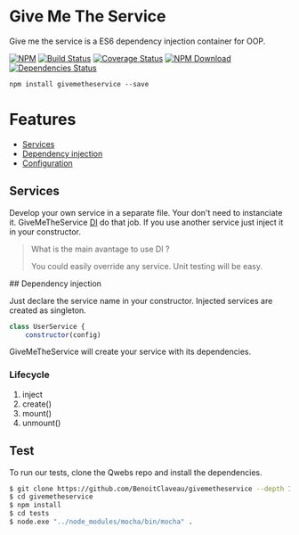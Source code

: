 # Give Me The Service

Give me the service is a ES6 dependency injection container for OOP.

 [![NPM][npm-image]][npm-url]
 [![Build Status][travis-image]][travis-url]
 [![Coverage Status][coveralls-image]][coveralls-url]
 [![NPM Download][npm-image-download]][npm-url]
 [![Dependencies Status][david-dm-image]][david-dm-url]

```shell
npm install givemetheservice --save
```

# Features

  * [Services](#services) 
  * [Dependency injection](#di)
  * [Configuration](#config)
  
## Services
<a name="service"/>

Develop your own service in a separate file. Your don't need to instanciate it. GiveMeTheService [DI](#di) do that job. If you use another service just inject it in your constructor.

> What is the main avantage to use DI ?
>
> You could easily override any service. Unit testing will be easy.

<a name="di"/>
## Dependency injection

Just declare the service name in your constructor.
Injected services are created as singleton.

```services/user.js
class UserService {
    constructor(config)
```

GiveMeTheService will create your service with its dependencies.

### Lifecycle

1. inject
1. create()
1. mount()
1. unmount()
  
## Test

To run our tests, clone the Qwebs repo and install the dependencies.

```bash
$ git clone https://github.com/BenoitClaveau/givemetheservice --depth 1
$ cd givemetheservice
$ npm install
$ cd tests
$ node.exe "../node_modules/mocha/bin/mocha" .
```

[npm-image]: https://img.shields.io/npm/v/givemetheservice.svg
[npm-image-download]: https://img.shields.io/npm/dm/givemetheservice.svg
[npm-url]: https://npmjs.org/package/givemetheservice
[travis-image]: https://travis-ci.org/BenoitClaveau/givemetheservice.svg?branch=master
[travis-url]: https://travis-ci.org/BenoitClaveau/givemetheservice
[coveralls-image]: https://coveralls.io/repos/BenoitClaveau/givemetheservice/badge.svg?branch=master&service=github
[coveralls-url]: https://coveralls.io/github/BenoitClaveau/givemetheservice?branch=master
[david-dm-image]: https://david-dm.org/BenoitClaveau/givemetheservice/status.svg
[david-dm-url]: https://david-dm.org/BenoitClaveau/givemetheservice
